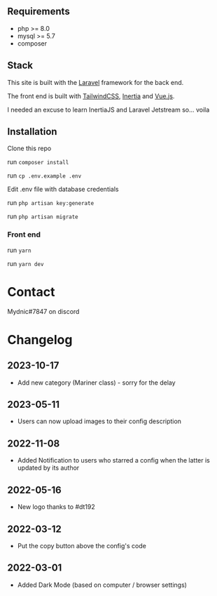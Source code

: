 ## Requirements

- php >= 8.0
- mysql >= 5.7
- composer

## Stack

This site is built with the [Laravel](https://laravel.com/) framework for the back end.

The front end is built with [TailwindCSS](https://tailwindcss.com/), [Inertia](https://inertiajs.com/) and [Vue.js](https://vuejs.org/).

I needed an excuse to learn InertiaJS and Laravel Jetstream so... voila

## Installation

Clone this repo

run `composer install`

run `cp .env.example .env`

Edit .env file with database credentials

run `php artisan key:generate`

run `php artisan migrate`

### Front end

run `yarn`

run `yarn dev`

# Contact

Mydnic#7847 on discord

# Changelog

## 2023-10-17
- Add new category (Mariner class) - sorry for the delay

## 2023-05-11
- Users can now upload images to their config description

## 2022-11-08
- Added Notification to users who starred a config when the latter is updated by its author

## 2022-05-16
- New logo thanks to #dt192

## 2022-03-12
- Put the copy button above the config's code

## 2022-03-01
- Added Dark Mode (based on computer / browser settings)
